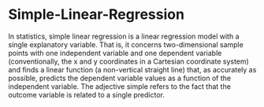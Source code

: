 # Simple-Linear-Regression
In statistics, simple linear regression is a linear regression model with a single explanatory variable. That is, it concerns two-dimensional sample points with one
independent variable and one dependent variable (conventionally, the x and y coordinates in a Cartesian coordinate system) and finds a linear function (a non-vertical straight 
line) that, as accurately as possible, predicts the dependent variable values as a function of the independent variable. The adjective simple refers to the fact that the outcome
variable is related to a single predictor.
